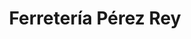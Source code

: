 ---
title: "Ferretería Pérez Rey"
url: /ponte-do-porto/ferreteria-perez-rey/
shop: hágalo usted mismo
---